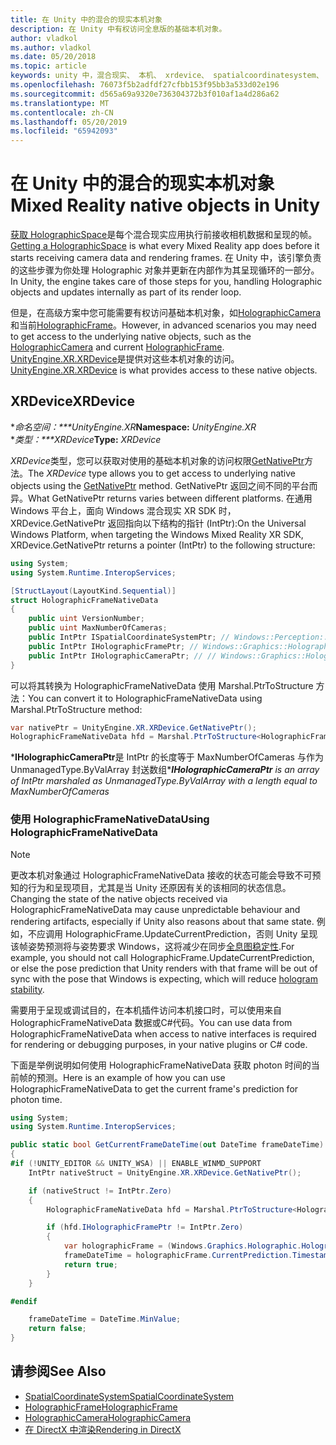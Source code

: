 ```yaml
---
title: 在 Unity 中的混合的现实本机对象
description: 在 Unity 中有权访问全息版的基础本机对象。
author: vladkol
ms.author: vladkol
ms.date: 05/20/2018
ms.topic: article
keywords: unity 中，混合现实、 本机、 xrdevice、 spatialcoordinatesystem、 holographicframe、 holographiccamera、 ispatialcoordinatesystem、 iholographicframe、 iholographiccamera、 getnativeptr
ms.openlocfilehash: 76073f5b2adfdf27cfbb153f95bb3a533d02e196
ms.sourcegitcommit: d565a69a9320e736304372b3f010af1a4d286a62
ms.translationtype: MT
ms.contentlocale: zh-CN
ms.lasthandoff: 05/20/2019
ms.locfileid: "65942093"
---
```

# <a name="mixed-reality-native-objects-in-unity"></a><span data-ttu-id="a96e4-104">在 Unity 中的混合的现实本机对象</span><span class="sxs-lookup"><span data-stu-id="a96e4-104">Mixed Reality native objects in Unity</span></span>

<span data-ttu-id="a96e4-105">[获取 HolographicSpace](getting-a-holographicspace.md)是每个混合现实应用执行前接收相机数据和呈现的帧。</span><span class="sxs-lookup"><span data-stu-id="a96e4-105">[Getting a HolographicSpace](getting-a-holographicspace.md) is what every Mixed Reality app does before it starts receiving camera data and rendering frames.</span></span> <span data-ttu-id="a96e4-106">在 Unity 中，该引擎负责的这些步骤为你处理 Holographic 对象并更新在内部作为其呈现循环的一部分。</span><span class="sxs-lookup"><span data-stu-id="a96e4-106">In Unity, the engine takes care of those steps for you, handling Holographic objects and updates internally as part of its render loop.</span></span>

<span data-ttu-id="a96e4-107">但是，在高级方案中您可能需要有权访问基础本机对象，如<a href="https://docs.microsoft.com/uwp/api/windows.graphics.holographic.holographiccamera" target="_blank">HolographicCamera</a>和当前<a href="https://docs.microsoft.com/uwp/api/windows.graphics.holographic.holographicframe" target="_blank">HolographicFrame</a>。</span><span class="sxs-lookup"><span data-stu-id="a96e4-107">However, in advanced scenarios you may need to get access to the underlying native objects, such as the <a href="https://docs.microsoft.com/uwp/api/windows.graphics.holographic.holographiccamera" target="_blank">HolographicCamera</a> and current <a href="https://docs.microsoft.com/uwp/api/windows.graphics.holographic.holographicframe" target="_blank">HolographicFrame</a>.</span></span> <span data-ttu-id="a96e4-108"><a href="https://docs.unity3d.com/ScriptReference/XR.XRDevice.html" target="_blank">UnityEngine.XR.XRDevice</a>是提供对这些本机对象的访问。</span><span class="sxs-lookup"><span data-stu-id="a96e4-108"><a href="https://docs.unity3d.com/ScriptReference/XR.XRDevice.html" target="_blank">UnityEngine.XR.XRDevice</a> is what provides access to these native objects.</span></span>

## <a name="xrdevice"></a><span data-ttu-id="a96e4-109">XRDevice</span><span class="sxs-lookup"><span data-stu-id="a96e4-109">XRDevice</span></span> 

<span data-ttu-id="a96e4-110">\**命名空间：\*\*\*UnityEngine.XR*</span><span class="sxs-lookup"><span data-stu-id="a96e4-110">**Namespace:** *UnityEngine.XR*</span></span><br>
<span data-ttu-id="a96e4-111">\**类型：\*\*\*XRDevice*</span><span class="sxs-lookup"><span data-stu-id="a96e4-111">**Type:** *XRDevice*</span></span>

<span data-ttu-id="a96e4-112">*XRDevice*类型，您可以获取对使用的基础本机对象的访问权限<a href="https://docs.unity3d.com/ScriptReference/XR.XRDevice.GetNativePtr.html" target="_blank">GetNativePtr</a>方法。</span><span class="sxs-lookup"><span data-stu-id="a96e4-112">The *XRDevice* type allows you to get access to underlying native objects using the <a href="https://docs.unity3d.com/ScriptReference/XR.XRDevice.GetNativePtr.html" target="_blank">GetNativePtr</a> method.</span></span> <span data-ttu-id="a96e4-113">GetNativePtr 返回之间不同的平台而异。</span><span class="sxs-lookup"><span data-stu-id="a96e4-113">What GetNativePtr returns varies between different platforms.</span></span> <span data-ttu-id="a96e4-114">在通用 Windows 平台上，面向 Windows 混合现实 XR SDK 时，XRDevice.GetNativePtr 返回指向以下结构的指针 (IntPtr):</span><span class="sxs-lookup"><span data-stu-id="a96e4-114">On the Universal Windows Platform, when targeting the Windows Mixed Reality XR SDK, XRDevice.GetNativePtr returns a pointer (IntPtr) to the following structure:</span></span> 

```cs
using System;
using System.Runtime.InteropServices;

[StructLayout(LayoutKind.Sequential)]
struct HolographicFrameNativeData
{
    public uint VersionNumber;
    public uint MaxNumberOfCameras;
    public IntPtr ISpatialCoordinateSystemPtr; // Windows::Perception::Spatial::ISpatialCoordinateSystem
    public IntPtr IHolographicFramePtr; // Windows::Graphics::Holographic::IHolographicFrame 
    public IntPtr IHolographicCameraPtr; // // Windows::Graphics::Holographic::IHolographicCamera
}
```
<span data-ttu-id="a96e4-115">可以将其转换为 HolographicFrameNativeData 使用 Marshal.PtrToStructure 方法：</span><span class="sxs-lookup"><span data-stu-id="a96e4-115">You can convert it to HolographicFrameNativeData using Marshal.PtrToStructure method:</span></span>
```cs
var nativePtr = UnityEngine.XR.XRDevice.GetNativePtr();
HolographicFrameNativeData hfd = Marshal.PtrToStructure<HolographicFrameNativeData>(nativePtr);
```
<span data-ttu-id="a96e4-116">\***IHolographicCameraPtr**是 IntPtr 的长度等于 MaxNumberOfCameras 与作为 UnmanagedType.ByValArray 封送数组\*</span><span class="sxs-lookup"><span data-stu-id="a96e4-116">***IHolographicCameraPtr** is an array of IntPtr marshaled as UnmanagedType.ByValArray with a length equal to MaxNumberOfCameras*</span></span> 


### <a name="using-holographicframenativedata"></a><span data-ttu-id="a96e4-117">使用 HolographicFrameNativeData</span><span class="sxs-lookup"><span data-stu-id="a96e4-117">Using HolographicFrameNativeData</span></span>

> [!NOTE]
> <span data-ttu-id="a96e4-118">更改本机对象通过 HolographicFrameNativeData 接收的状态可能会导致不可预知的行为和呈现项目，尤其是当 Unity 还原因有关的该相同的状态信息。</span><span class="sxs-lookup"><span data-stu-id="a96e4-118">Changing the state of the native objects received via HolographicFrameNativeData may cause unpredictable behaviour and rendering artifacts, especially if Unity also reasons about that same state.</span></span>  <span data-ttu-id="a96e4-119">例如，不应调用 HolographicFrame.UpdateCurrentPrediction，否则 Unity 呈现该帧姿势预测将与姿势要求 Windows，这将减少在同步[全息图稳定性](hologram-stability.md).</span><span class="sxs-lookup"><span data-stu-id="a96e4-119">For example, you should not call HolographicFrame.UpdateCurrentPrediction, or else the pose prediction that Unity renders with that frame will be out of sync with the pose that Windows is expecting, which will reduce [hologram stability](hologram-stability.md).</span></span>

<span data-ttu-id="a96e4-120">需要用于呈现或调试目的，在本机插件访问本机接口时，可以使用来自 HolographicFrameNativeData 数据或C#代码。</span><span class="sxs-lookup"><span data-stu-id="a96e4-120">You can use data from HolographicFrameNativeData when access to native interfaces is required for rendering or debugging purposes, in your native plugins or C# code.</span></span> 

<span data-ttu-id="a96e4-121">下面是举例说明如何使用 HolographicFrameNativeData 获取 photon 时间的当前帧的预测。</span><span class="sxs-lookup"><span data-stu-id="a96e4-121">Here is an example of how you can use HolographicFrameNativeData to get the current frame's prediction for photon time.</span></span> 
```cs
using System;
using System.Runtime.InteropServices;

public static bool GetCurrentFrameDateTime(out DateTime frameDateTime)
{
#if (!UNITY_EDITOR && UNITY_WSA) || ENABLE_WINMD_SUPPORT
    IntPtr nativeStruct = UnityEngine.XR.XRDevice.GetNativePtr();

    if (nativeStruct != IntPtr.Zero)
    {
        HolographicFrameNativeData hfd = Marshal.PtrToStructure<HolographicFrameNativeData>(nativeStruct);

        if (hfd.IHolographicFramePtr != IntPtr.Zero)
        {
            var holographicFrame = (Windows.Graphics.Holographic.HolographicFrame)Marshal.GetObjectForIUnknown(hfd.IHolographicFramePtr);
            frameDateTime = holographicFrame.CurrentPrediction.Timestamp.TargetTime.DateTime;
            return true;
        }
    }

#endif

    frameDateTime = DateTime.MinValue;
    return false;
}

```

## <a name="see-also"></a><span data-ttu-id="a96e4-122">请参阅</span><span class="sxs-lookup"><span data-stu-id="a96e4-122">See Also</span></span>
* <span data-ttu-id="a96e4-123"><a href="https://docs.microsoft.com/uwp/api/windows.perception.spatial.spatialcoordinatesystem" target="_blank">SpatialCoordinateSystem</a></span><span class="sxs-lookup"><span data-stu-id="a96e4-123"><a href="https://docs.microsoft.com/uwp/api/windows.perception.spatial.spatialcoordinatesystem" target="_blank">SpatialCoordinateSystem</a></span></span>
* <span data-ttu-id="a96e4-124"><a href="https://docs.microsoft.com/uwp/api/windows.graphics.holographic.holographicframe" target="_blank">HolographicFrame</a></span><span class="sxs-lookup"><span data-stu-id="a96e4-124"><a href="https://docs.microsoft.com/uwp/api/windows.graphics.holographic.holographicframe" target="_blank">HolographicFrame</a></span></span>
* <span data-ttu-id="a96e4-125"><a href="https://docs.microsoft.com/uwp/api/windows.graphics.holographic.holographiccamera" target="_blank">HolographicCamera</a></span><span class="sxs-lookup"><span data-stu-id="a96e4-125"><a href="https://docs.microsoft.com/uwp/api/windows.graphics.holographic.holographiccamera" target="_blank">HolographicCamera</a></span></span>
* [<span data-ttu-id="a96e4-126">在 DirectX 中渲染</span><span class="sxs-lookup"><span data-stu-id="a96e4-126">Rendering in DirectX</span></span>](rendering-in-directx.md)
